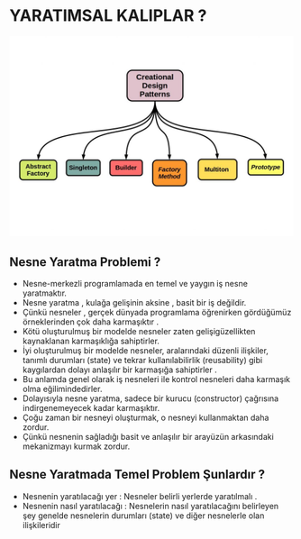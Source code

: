 # YARATIMSAL KALIPLAR ?
<img src="https://github.com/rasitesdmr/CreationalDesignPatterns/blob/master/images/cp1.jpeg" width="100%" height="50%"/>

## Nesne Yaratma Problemi ? 
* Nesne-merkezli programlamada en temel ve yaygın iş nesne yaratmaktır.
* Nesne yaratma , kulağa gelişinin aksine , basit bir iş değildir.
* Çünkü nesneler , gerçek dünyada programlama öğrenirken gördüğümüz örneklerinden çok daha karmaşıktır .
* Kötü oluşturulmuş bir modelde nesneler zaten gelişigüzellikten kaynaklanan karmaşıklığa sahiptirler.
* İyi oluşturulmuş bir modelde nesneler, aralarındaki düzenli ilişkiler, tanımlı durumları (state) ve tekrar kullanılabilirlik (reusability) gibi kaygılardan dolayı anlaşılır bir karmaşığa sahiptirler .
* Bu anlamda genel olarak iş nesneleri ile kontrol nesneleri daha karmaşık olma eğilimindedirler.
* Dolayısıyla nesne yaratma, sadece bir kurucu (constructor) çağrısına indirgenemeyecek kadar karmaşıktır.
* Çoğu zaman bir nesneyi oluşturmak, o nesneyi kullanmaktan daha zordur.
* Çünkü nesnenin sağladığı basit ve anlaşılır bir arayüzün arkasındaki mekanizmayı kurmak zordur.

## Nesne Yaratmada Temel Problem Şunlardır ?
* Nesnenin yaratılacağı yer : Nesneler belirli yerlerde yaratılmalı .
* Nesnenin nasıl yaratılacağı : Nesnelerin nasıl yaratılacağını belirleyen şey genelde nesnelerin durumları 
(state) ve diğer nesnelerle olan ilişkileridir
